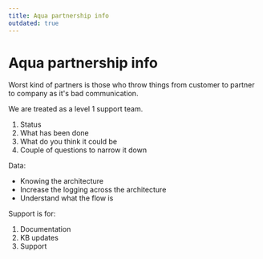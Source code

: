 ```yaml
---
title: Aqua partnership info
outdated: true
---
```


# Aqua partnership info

<p id="bkmrk-worst-kind-of-partne">Worst kind of partners is those who throw things from customer to partner to company as it's bad communication.</p>
<p id="bkmrk-we-are-treated-as-a-">We are treated as a level 1 support team. </p>
<ol id="bkmrk-status-what-has-been">
<li>Status</li>
<li>What has been done</li>
<li>What do you think it could be</li>
<li>Couple of questions to narrow it down </li>
</ol>
<p id="bkmrk-data%3A">Data:</p>
<ul id="bkmrk-knowing-the-architec">
<li>Knowing the architecture</li>
<li>Increase the logging across the architecture </li>
<li>Understand what the flow is</li>
</ul>
<p id="bkmrk-support-is-for%3A">Support is for:</p>
<ol id="bkmrk-documentation-kb-upd">
<li>Documentation</li>
<li>KB updates</li>
<li>Support</li>
</ol>